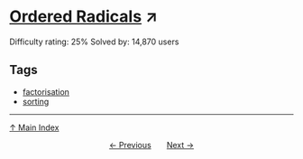 # [Ordered Radicals](https://projecteuler.net/problem=124) ↗️

Difficulty rating: 25%
Solved by: 14,870 users
## Tags

- [factorisation](../tags/factorisation.md)
- [sorting](../tags/sorting.md)



---

[↑ Main Index](../README.md)


<div align=center><a href='123.md'>← Previous</a> &nbsp;&nbsp; &nbsp;&nbsp;  <a href='125.md'>Next →</a></div>
